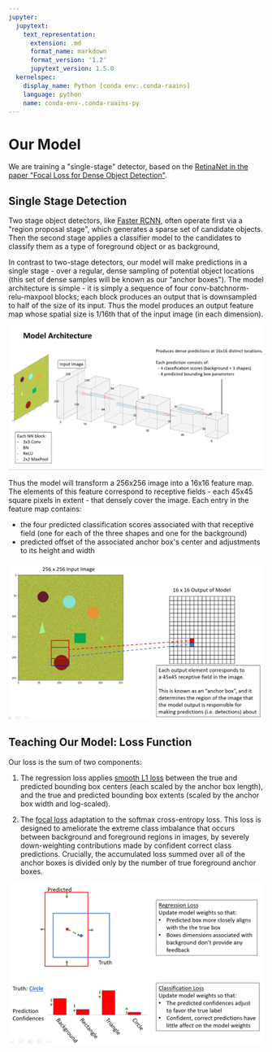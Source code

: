 ```yaml
---
jupyter:
  jupytext:
    text_representation:
      extension: .md
      format_name: markdown
      format_version: '1.2'
      jupytext_version: 1.5.0
  kernelspec:
    display_name: Python [conda env:.conda-raains]
    language: python
    name: conda-env-.conda-raains-py
---
```


# Our Model

We are training a "single-stage" detector, based on the [RetinaNet in
the paper "Focal Loss for Dense Object Detection"](https://arxiv.org/abs/1708.02002).

## Single Stage Detection

Two stage object detectors, like [Faster RCNN](https://arxiv.org/abs/1506.01497), often operate first via a "region proposal stage", which generates a sparse set of candidate objects.
Then the second stage applies a classifier model to the candidates to classify them as a type of foreground object or as background, 

In contrast to two-stage detectors, our model will make predictions in a single stage - over a regular, dense sampling of potential object locations (this set of dense samples will be known as our "anchor boxes").
The model architecture is simple - it is simply a sequence of four conv-batchnorm-relu-maxpool blocks; each block produces an output that is downsampled to half of the size of its input.
Thus the model produces an output feature map whose spatial size is 1/16th that of the input image (in each dimension).



<div style="text-align: center">
<p>
<img src="./pics/object_detector_diagram.png" alt="The object detector model architecture">
</p>
</div>


Thus the model will transform a 256x256 image into a 16x16 feature map.
The elements of this feature correspond to receptive fields - each 45x45 square pixels in extent - that densely cover the image.
Each entry in the feature map contains:
 - the four predicted classification scores associated with that receptive field (one for each of the three shapes and one for the background)
 - predicted offset of the associated anchor box's center and adjustments to its height and width
 


<div style="text-align: center">
<p>
<img src="./pics/receptive_field_correspondence.png" alt="The object detector model architecture">
</p>
</div>


## Teaching Our Model: Loss Function

Our loss is the sum of two components:

1. The regression loss applies [smooth L1 loss](https://pytorch.org/docs/stable/generated/torch.nn.SmoothL1Loss.html) between the true and predicted bounding box centers (each scaled by the anchor box length), and the true and predicted bounding box extents (scaled by the anchor box width and log-scaled).

2. The [focal loss](https://arxiv.org/abs/1708.02002) adaptation to the softmax cross-entropy loss. This loss is designed to ameliorate the extreme class imbalance that occurs between background and foreground regions in images, by severely down-weighting contributions made by confident correct class predictions. Crucially, the accumulated loss summed over all of the anchor boxes is divided only by the number of true foreground anchor boxes. 


<div style="text-align: center">
<p>
<img src="./pics/loss_diagram.png" alt="Depicting the loss feedback mechanism">
</p>
</div>
